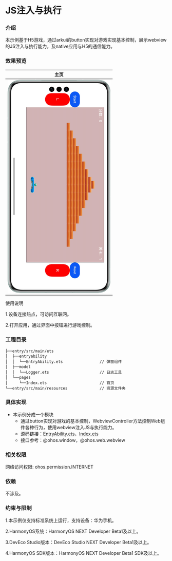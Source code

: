 # JS注入与执行

### 介绍

本示例基于H5游戏，通过arkui的button实现对游戏实现基本控制，展示webview的JS注入与执行能力，及native应用与H5的通信能力。

### 效果预览

| 主页                               |
|----------------------------------|
| ![](screenshots/device/main.png) |

使用说明

1.设备连接热点，可访问互联网。

2.打开应用，通过界面中按钮进行游戏控制。

### 工程目录
```
├──entry/src/main/ets
│  ├──entryability
│  │  └──EntryAbility.ets                // 弹窗组件
│  ├──model
│  │  └──Logger.ets                      // 日志工具
│  └──pages
│     └──Index.ets                       // 首页
└──entry/src/main/resources              // 资源文件夹
```

### 具体实现

* 本示例分成一个模块
  * 通过button实现对游戏的基本控制，WebviewController方法控制Web组件各种行为，使用webview注入JS与执行能力。
  * 源码链接：[EntryAbility.ets](entry/src/main/ets/entryability/EntryAbility.ets)，[Index.ets](entry/src/main/ets/pages/Index.ets)
  * 接口参考：@ohos.window，@ohos.web.webview

### 相关权限

网络访问权限: ohos.permission.INTERNET

### 依赖

不涉及。

### 约束与限制

1.本示例仅支持标准系统上运行，支持设备：华为手机。

2.HarmonyOS系统：HarmonyOS NEXT Developer Beta1及以上。

3.DevEco Studio版本：DevEco Studio NEXT Developer Beta1及以上。

4.HarmonyOS SDK版本：HarmonyOS NEXT Developer Beta1 SDK及以上。


